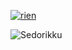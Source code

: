 
<a href=""><img src="https://discord.c99.nl/widget/theme-2/639992024606441473.png" alt="rien"/></a>

<img src="https://github-readme-stats.vercel.app/api?username=Sedorriku1949&show_icons=true&theme=gotham" alt="Sedorikku" />
